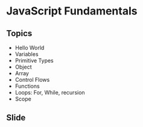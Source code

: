 # JavaScript Fundamentals


## Topics
- Hello World
- Variables
- Primitive Types
- Object
- Array
- Control Flows
- Functions
- Loops: For, While, recursion
- Scope

## Slide

